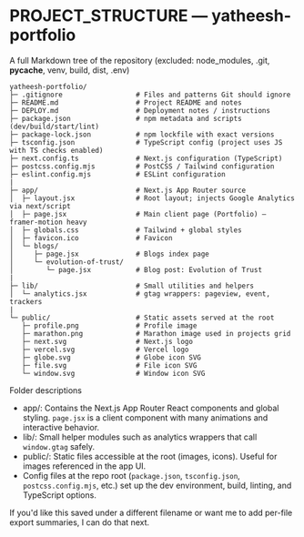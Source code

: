# PROJECT_STRUCTURE — yatheesh-portfolio

A full Markdown tree of the repository (excluded: node_modules, .git, __pycache__, venv, build, dist, .env)

```
yatheesh-portfolio/
├─ .gitignore                  # Files and patterns Git should ignore
├─ README.md                   # Project README and notes
├─ DEPLOY.md                   # Deployment notes / instructions
├─ package.json                # npm metadata and scripts (dev/build/start/lint)
├─ package-lock.json           # npm lockfile with exact versions
├─ tsconfig.json               # TypeScript config (project uses JS with TS checks enabled)
├─ next.config.ts              # Next.js configuration (TypeScript)
├─ postcss.config.mjs          # PostCSS / Tailwind configuration
├─ eslint.config.mjs           # ESLint configuration
|
├─ app/                        # Next.js App Router source
│  ├─ layout.jsx               # Root layout; injects Google Analytics via next/script
│  ├─ page.jsx                 # Main client page (Portfolio) — framer-motion heavy
│  ├─ globals.css              # Tailwind + global styles
│  ├─ favicon.ico              # Favicon
│  └─ blogs/
│     ├─ page.jsx              # Blogs index page
│     └─ evolution-of-trust/
│        └─ page.jsx           # Blog post: Evolution of Trust
|
├─ lib/                        # Small utilities and helpers
│  └─ analytics.jsx            # gtag wrappers: pageview, event, trackers
|
└─ public/                     # Static assets served at the root
   ├─ profile.png              # Profile image
   ├─ marathon.png             # Marathon image used in projects grid
   ├─ next.svg                 # Next.js logo
   ├─ vercel.svg               # Vercel logo
   ├─ globe.svg                # Globe icon SVG
   ├─ file.svg                 # File icon SVG
   └─ window.svg               # Window icon SVG
```

Folder descriptions
- app/: Contains the Next.js App Router React components and global styling. `page.jsx` is a client component with many animations and interactive behavior.
- lib/: Small helper modules such as analytics wrappers that call `window.gtag` safely.
- public/: Static files accessible at the root (images, icons). Useful for images referenced in the app UI.
- Config files at the repo root (`package.json`, `tsconfig.json`, `postcss.config.mjs`, etc.) set up the dev environment, build, linting, and TypeScript options.

If you'd like this saved under a different filename or want me to add per-file export summaries, I can do that next.
